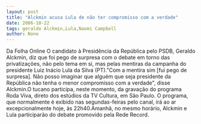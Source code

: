 ```yaml
---
layout: post
title: "Alckmin acusa Lula de não ter compromisso com a verdade"
date: 2006-10-22
tags: geraldo Alckmin,Lula,Naomi Campbell
author: None
---
```

Da Folha Online
O candidato à Presidência da República pelo PSDB, Geraldo Alckmin, diz que foi pego de surpresa com o debate em torno das privatizações, não pelo tema em si, mas pelas mentiras da campanha do presidente Luiz Inácio Lula da Silva (PT).\"Com a mentira sim [fui pego de surpresa]. Não posso imaginar que alguém que seja presidente da República não tenha o menor compromisso com a verdade\", disse Alckmin.O tucano participa, neste momento, da gravação do programa Roda Viva, direto dos estúdios da TV Cultura, em São Paulo. O programa, que normalmente é exibido nas segundas-feiras pelo canal, irá ao ar excepcionalmente hoje, às 22h40.Amanhã, no mesmo horário, Alckmin e Lula participarão do debate promovido pela Rede Record. 